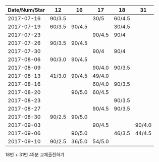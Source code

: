 Date/Num/Star   | 12     | 16     | 17     | 18     | 31     
----------------|--------|--------|--------|--------|--------
2017-07-16      | 90/3.5 |        | 30/5   | 60/4.5 |        
2017-07-19      | 60/3.5 | 90/4.5 |        | 30/4.5 |        
2017-07-23      |        |        | 90/4.5 | 90/4   |        
2017-07-26      | 90/3.5 | 90/4.5 |        |        |        
2017-07-30      |        |        | 90/4   | 90/4   |        
2017-08-06      | 90/3.0 | 90/4.5 |        |        |        
2017-08-09      |        |        | 90/4.0 | 90/3.5 |        
2017-08-13      | 41/3.0 | 90/4.5 | 49/4.0 |        |        
2017-08-16      |        |        | 60/4.0 | 90/3.5 | 
2017-08-20      |        | 90/5.0 | 60/4.5 |        | 
2017-08-23      |        |        |        | 90/3.5 | 
2017-08-27      |        |        | 90/4.5 | 90/3.5 |       
2017-08-30      | 90/2.5 | 90/5.0 |        |        |       
2017-09-03      |        |        | 90/4.5 |        | 90/4.0
2017-09-06      |        | 90/5.0 |        | 46/3.5 | 44/4.5
2017-09-10      | 90/2.5 | 36/5.0 | 54/5.0 |        |       

18번 + 31번 45분 교체출전하기
